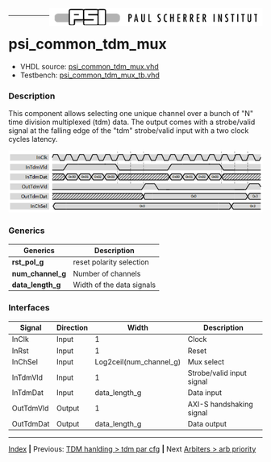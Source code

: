 <img align="right" src="../psi_logo.png">

***
# psi_common_tdm_mux

- VHDL source: [psi_common_tdm_mux.vhd](../../hdl/psi_common_tdm_mux.vhd)
- Testbench: [psi_common_tdm_mux_tb.vhd](../../testbench/psi_common_tdm_mux_tb/psi_common_tdm_mux_tb.vhd)

### Description

This component allows selecting one unique channel over a bunch of "N" time division multiplexed (tdm) data. The output comes with a strobe/valid signal at the falling edge of the "tdm" strobe/valid input with a two clock cycles latency.

<p align="center"><img src="ch8_4_fig19.png"></p>


### Generics
Generics            | Description
--------------------|-------------------------
**rst\_pol\_g** 		| reset polarity selection
**num\_channel\_g** | Number of channels
**data\_length\_g** | Width of the data signals

### Interfaces

Signal                 |Direction  |Width                      |Description
-----------------------|-----------|---------------------------|-------------------------------------------------------------
InClk                  |Input      |1                          |Clock
InRst                  |Input      |1                          |Reset
InChSel                |Input      |Log2ceil(num\_channel\_g)  |Mux select
InTdmVld               |Input      |1                          |Strobe/valid input signal
InTdmDat               |Input      |data\_length\_g            |Data input
OutTdmVld              |Output     |1                          |AXI-S handshaking signal
OutTdmDat              |Output     |data\_length\_g            |Data output

***
[Index](../psi_common_index.md) **|** Previous: [TDM hanlding > tdm par cfg](../ch8_tdm_handling/ch8_3_tdm_par.md) **|** Next [Arbiters > arb priority](../ch9_arbiters/ch9_1_arb_priority.md)

